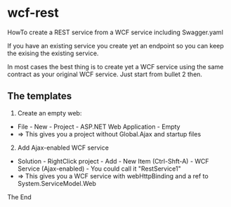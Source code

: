 # wcf-rest

HowTo create a REST service from a WCF service including Swagger.yaml

If you have an existing service you create yet an endpoint so you can keep the exising the existing service.

In most cases the best thing is to create yet a WCF service using the same contract as your original WCF service. Just start from bullet 2 then.

## The templates

1. Create an empty web:
- File - New - Project - ASP.NET Web Application - Empty  
- => This gives you a project without Global.Ajax and startup files
2. Add Ajax-enabled WCF service
- Solution - RightClick project - Add - New Item (Ctrl-Shft-A) - WCF Service (Ajax-enabled) - You could call it "RestService1"  
- => This gives you a WCF service with webHttpBinding and a ref to System.ServiceModel.Web

The End
